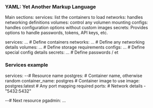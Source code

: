 ### YAML: Yet Another Markup Language
Main sections:
services: list the containers to load
networks: handles networking definitions
volumes: control any volumen mounting
configs: handles configuration options without custom images
secrets: Provides options to handle passwords, tokens, API keys, etc.

services:
  ... # Define containers
networks:
  ... # Define any networking details
volumes:
  ... # Define storage requirements
configs:
  ... # Define special config details
secrets:
  ... # Define passwords / et

### Services example

services:
  --# Resource name
  postgres:
    # Container name, otherwise random
    container_name: postgres
    # Container image to use
    image: postgres:latest
    # Any port mapping required
    ports:
      # Network details
      - "5432:5432"

  --# Next resource
  pgadmin:
    ...